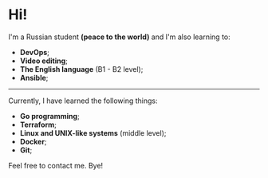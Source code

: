 <h1>Hi!</h1>

I'm a Russian student **(peace to the world)** and I'm also learning to:
- **DevOps**;
- **Video editing**;
- **The English language** (B1 - B2 level);
- **Ansible**;
---
Currently, I have learned the following things:
- **Go programming**;
- **Terraform**;
- **Linux and UNIX-like systems** (middle level);
- **Docker**;
- **Git**;

Feel free to contact me. Bye!

